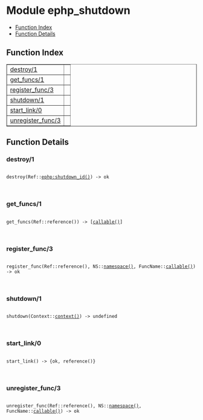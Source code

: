 

# Module ephp_shutdown #
* [Function Index](#index)
* [Function Details](#functions)

<a name="index"></a>

## Function Index ##


<table width="100%" border="1" cellspacing="0" cellpadding="2" summary="function index"><tr><td valign="top"><a href="#destroy-1">destroy/1</a></td><td></td></tr><tr><td valign="top"><a href="#get_funcs-1">get_funcs/1</a></td><td></td></tr><tr><td valign="top"><a href="#register_func-3">register_func/3</a></td><td></td></tr><tr><td valign="top"><a href="#shutdown-1">shutdown/1</a></td><td></td></tr><tr><td valign="top"><a href="#start_link-0">start_link/0</a></td><td></td></tr><tr><td valign="top"><a href="#unregister_func-3">unregister_func/3</a></td><td></td></tr></table>


<a name="functions"></a>

## Function Details ##

<a name="destroy-1"></a>

### destroy/1 ###

<pre><code>
destroy(Ref::<a href="ephp.md#type-shutdown_id">ephp:shutdown_id()</a>) -&gt; ok
</code></pre>
<br />

<a name="get_funcs-1"></a>

### get_funcs/1 ###

<pre><code>
get_funcs(Ref::reference()) -&gt; [<a href="#type-callable">callable()</a>]
</code></pre>
<br />

<a name="register_func-3"></a>

### register_func/3 ###

<pre><code>
register_func(Ref::reference(), NS::<a href="#type-namespace">namespace()</a>, FuncName::<a href="#type-callable">callable()</a>) -&gt; ok
</code></pre>
<br />

<a name="shutdown-1"></a>

### shutdown/1 ###

<pre><code>
shutdown(Context::<a href="#type-context">context()</a>) -&gt; undefined
</code></pre>
<br />

<a name="start_link-0"></a>

### start_link/0 ###

<pre><code>
start_link() -&gt; {ok, reference()}
</code></pre>
<br />

<a name="unregister_func-3"></a>

### unregister_func/3 ###

<pre><code>
unregister_func(Ref::reference(), NS::<a href="#type-namespace">namespace()</a>, FuncName::<a href="#type-callable">callable()</a>) -&gt; ok
</code></pre>
<br />

